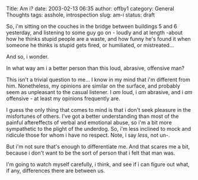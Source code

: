 Title: Am i?
date: 2003-02-13 06:35
author: offby1
category: General Thoughts
tags: asshole, introspection
slug: am-i
status: draft

So, i'm sitting on the couches in the bridge between buildings 5 and 6 yesterday, and listening to some guy go on - loudly and at length -about how he thinks stupid people are a waste, and how funny he's found it when someone he thinks is stupid gets fired, or humiliated, or mistreated\...

And so, i wonder.

In what way am i a better person than this loud, abrasive, offensive man?

This isn't a trivial question to me\... I know in my mind that i'm different from him. Nonetheless, my opinions are similar on the surface, and probably seem as unpleasant to the casual listener. I *am* loud, i *am* abrasive, and i *am* offensive - at least my opinions frequently are.

I guess the only thing that comes to mind is that i don't seek pleasure in the misfortunes of others. I've got a better understanding than most of the painful aftereffects of verbal and emotional abuse, so i'm a bit more sympathetic to the plight of the underdog. So, i'm less inclined to mock and ridicule those for whom i have no respect. Note, i say *less*, not un-.

But i'm not sure that's enough to differentiate me. And that scares me a bit, because i don't want to be the sort of person that i felt that man was.

I'm going to watch myself carefully, i think, and see if i can figure out what, if any, differences there are between us.
